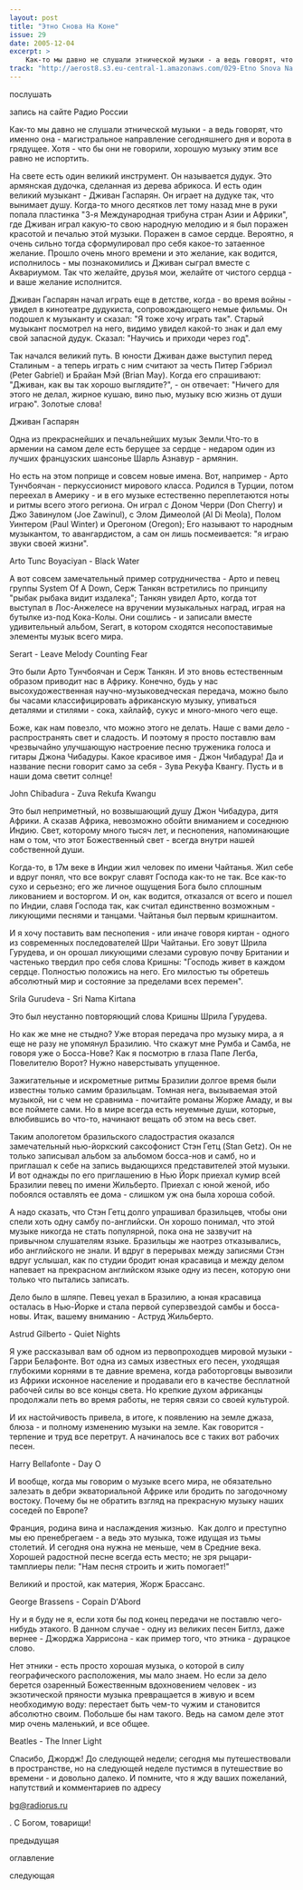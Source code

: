 ```yaml
---
layout: post
title: "Этно Снова На Коне"
issue: 29
date: 2005-12-04
excerpt: >
    Как-то мы давно не слушали этнической музыки - а ведь говорят, что именно она - магистральное направление сегодняшнего дня и ворота в грядущее. Хотя - что бы они не говорили, хорошую музыку этим все равно не испортить.
track: "http://aerost8.s3.eu-central-1.amazonaws.com/029-Etno Snova Na Kone.mp3"
---
```


послушать

запись на сайте Радио России

Как-то мы давно не слушали этнической музыки - а ведь говорят, что именно она - магистральное направление сегодняшнего дня и ворота в грядущее. Хотя - что бы они не говорили, хорошую музыку этим все равно не испортить.

На свете есть один великий инструмент. Он называется дудук. Это армянская дудочка, сделанная из дерева абрикоса. И есть один великий музыкант - Дживан Гаспарян. Он играет на дудуке так, что вынимает душу. Когда-то много десятков лет тому назад мне в руки попала пластинка "3-я Международная трибуна стран Азии и Африки", где Дживан играл какую-то свою народную мелодию и я был поражен красотой и печалью этой музыки. Поражен в самое сердце. Вероятно, я очень сильно тогда сформулировал про себя какое-то затаенное желание. Прошло очень много времени и это желание, как водится, исполнилось - мы познакомились и Дживан сыграл вместе с Аквариумом. Так что желайте, друзья мои, желайте от чистого сердца - и ваше желание исполнится.

Дживан Гаспарян начал играть еще в детстве, когда - во время войны - увидел в кинотеатре дудукиста, сопровождающего немые фильмы. Он подошел к музыканту и сказал: "Я тоже хочу играть так". Старый музыкант посмотрел на него, видимо увидел какой-то знак и дал ему свой запасной дудук. Сказал: "Научись и приходи через год".

Так начался великий путь. В юности Дживан даже выступил перед Сталиным - а теперь играть с ним считают за честь Питер Гэбриэл (Peter Gabriel) и Брайан Мэй (Brian May). Когда его спрашивают: "Дживан, как вы так хорошо выглядите?", - он отвечает: "Ничего для этого не делал, жирное кушаю, вино пью, музыку всю жизнь от души играю". Золотые слова!

Дживан Гаспарян

Одна из прекраснейших и печальнейших музык Земли.Что-то в армении на самом деле есть берущее за сердце - недаром один из лучших французских шансонье Шарль Азнавур - армянин.

Но есть на этом поприще и совсем новые имена. Вот, например - Арто Тунчбоячан - перкуссионист мирового класса. Родился в Турции, потом переехал в Америку - и в его музыке естественно переплетаются ноты и ритмы всего этого региона. Он играл с Доном Черри (Don Cherry) и Джо Завинулом (Joe Zawinul), с Элом Димеолой (Al Di Meola), Полом Уинтером (Paul Winter) и Орегоном (Oregon); Его называют то народным музыкантом, то авангардистом, а сам он лишь посмеивается: "я играю звуки своей жизни".

Arto Tunc Boyaciyan - Black Water

А вот совсем замечательный пример сотрудничества - Арто и певец группы System Of A Down, Серж Танкян встретились по принципу "рыбак рыбака видит издалека"; Танкян увидел Арто, когда тот выступал в Лос-Анжелесе на вручении музыкальных наград, играя на бутылке из-под Кока-Колы. Они сошлись - и записали вместе удивительный альбом, Serart, в котором сходятся несопоставимые элементы музык всего мира.

Serart - Leave Melody Counting Fear

Это были Арто Тунчбоячан и Серж Танкян. И это вновь естественным образом приводит нас в Африку. Конечно, будь у нас высохудожественная научно-музыковедческая передача, можно было бы часами классифицировать африканскую музыку, упиваться деталями и стилями - сока, хайлайф, сукус и много-много чего еще.

Боже, как нам повезло, что можно этого не делать. Наше с вами дело - распространять свет и сладость. И поэтому я просто поставлю вам чрезвычайно улучшающую настроение песню труженика голоса и гитары Джона Чибадуры. Какое красивое имя - Джон Чибадура! Да и название песни говорит само за себя - Зува Рекуфа Квангу. Пусть и в наши дома светит солнце!

John Chibadura - Zuva Rekufa Kwangu

Это был неприметный, но возвышающий душу Джон Чибадура, дитя Африки. А сказав Африка, невозможно обойти вниманием и соседнюю Индию. Свет, которому много тысяч лет, и песнопения, напоминающие нам о том, что этот Божественный свет - всегда внутри нашей собственной души.

Когда-то, в 17м веке в Индии жил человек по имени Чайтанья. Жил себе и вдруг понял, что все вокруг славят Господа как-то не так. Все как-то сухо и серьезно; его же личное ощущения Бога было сплошным ликованием и восторгом. И он, как водится, отказался от всего и пошел по Индии, славя Господа так, как считал единственно возможным - ликующими песнями и танцами. Чайтанья был первым кришнаитом.

И я хочу поставить вам песнопения - или иначе говоря киртан - одного из современных последователей Шри Чайтаньи. Его зовут Шрила Гурудева, и он орошал ликующими слезами суровую почву Британии и частенько твердил про себя слова Кришны: "Господь живет в каждом сердце. Полностью положись на него. Его милостью ты обретешь абсолютный мир и состояние за пределами всех перемен".

Srila Gurudeva - Sri Nama Kirtana

Это был неустанно повторяющий слова Кришны Шрила Гурудева.

Но как же мне не стыдно? Уже вторая передача про музыку мира, а я еще не разу не упомянул Бразилию. Что скажут мне Румба и Самба, не говоря уже о Босса-Нове? Как я посмотрю в глаза Папе Легба, Повелителю Ворот? Нужно наверстывать упущенное.

Зажигательные и искрометные ритмы Бразилии долгое время были известны только самим бразильцам. Томная нега, вызываемая этой музыкой, ни с чем не сравнима - почитайте романы Жорже Амаду, и вы все поймете сами. Но в мире всегда есть неуемные души, которые, влюбившись во что-то, начинают вещать об этом на весь свет.

Таким апологетом бразильского сладострастия оказался замечательный нью-йоркский саксофонист Стэн Гетц (Stan Getz). Он не только записывал альбом за альбомом босса-нов и самб, но и приглашал к себе на запись выдающихся представителей этой музыки. И вот однажды по его приглашению в Нью Йорк приехал кумир всей Бразилии певец по имени Жильберто. Приехал с юной женой, ибо побоялся оставлять ее дома - слишком уж она была хороша собой.

А надо сказать, что Стэн Гетц долго упрашивал бразильцев, чтобы они спели хоть одну самбу по-английски. Он хорошо понимал, что этой музыке никогда не стать популярной, пока она не зазвучит на привычном слушателям языке. Бразильцы же наотрез отказывались, ибо английского не знали. И вдруг в перерывах между записями Стэн вдруг услышал, как по студии бродит юная красавица и между делом напевает на прекрасном английском языке одну из песен, которую они только что пытались записать.

Дело было в шляпе. Певец уехал в Бразилию, а юная красавица осталась в Нью-Йорке и стала первой суперзвездой самбы и босса-новы. Итак, вашему вниманию - Аструд Жильберто.

Astrud Gilberto - Quiet Nights

Я уже рассказывал вам об одном из первопроходцев мировой музыки - Гарри Белафонте. Вот одна из самых известных его песен, уходящая глубокими корнями в те давние времена, когда работорговцы вывозили из Африки исконное население и продавали его в качестве бесплатной рабочей силы во все концы света. Но крепкие духом африканцы продолжали петь во время работы, не теряя связи со своей культурой.

И их настойчивость привела, в итоге, к появлению на земле джаза, блюза - и полному изменению музыки на земле. Как говорится - терпение и труд все перетрут. А начиналось все с таких вот рабочих песен.

Harry Bellafonte - Day O

И вообще, когда мы говорим о музыке всего мира, не обязательно залезать в дебри экваториальной Африке или бродить по загодочному востоку. Почему бы не обратить взгляд на прекрасную музыку наших соседей по Европе?

Франция, родина вина и наслаждения жизнью.  Как долго и преступно мы ею пренебрегаем - а ведь это музыка, тоже идущая из тьмы столетий. И сегодня она нужна не меньше, чем в Средние века. Хорошей радостной песне всегда есть место; не зря рыцари-тамплиеры пели: "Нам песня строить и жить помогает!"

Великий и простой, как материя, Жорж Брассанс.

George Brassens - Copain D'Abord

Ну и я буду не я, если хотя бы под конец передачи не поставлю чего-нибудь этакого. В данном случае - одну из великих песен Битлз, даже вернее - Джорджа Харрисона - как пример того, что этника - дурацкое слово.

Нет этники - есть просто хорошая музыка, о которой в силу географического расположения, мы мало знаем. Но если за дело берется озаренный Божественным вдохновением человек - из экзотической пряности музыка превращается в живую и всем необходимую воду: перестает быть чем-то чужим и становится абсолютно своим. Побольше бы нам такого. Ведь на самом деле этот мир очень маленький, и все общее.

Beatles - The Inner Light

Спасибо, Джордж! До следующей недели; сегодня мы путешествовали в пространстве, но на следующей неделе пустимся в путешествие во времени - и довольно далеко. И помните, что я жду ваших пожеланий, напутствий и комментариев по адресу

bg@radiorus.ru

. С Богом, товарищи!

предыдущая

оглавление

следующая
